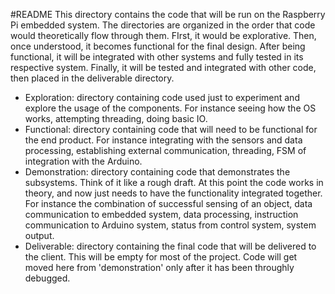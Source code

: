 #README
This directory contains the code that will be run on the Raspberry Pi embedded system. The directories are organized in the order that code would theoretically flow through them. FIrst, it would be explorative. Then, once understood, it becomes functional for the final design. After being functional, it will be integrated with other systems and fully tested in its respective system. Finally, it will be tested and integrated with other code, then placed in the deliverable directory.

* Exploration: directory containing code used just to experiment and explore the usage of the components. For instance seeing how the OS works, attempting threading, doing basic IO. 
* Functional: directory containing code that will need to be functional for the end product. For instance integrating with the sensors and data processing, establishing external communication, threading, FSM of integration with the Arduino.
* Demonstration: directory containing code that demonstrates the subsystems. Think of it like a rough draft. At this point the code works in theory, and now just needs to have the functionality integrated together. For instance the combination of successful sensing of an object, data communication to embedded system, data processing, instruction communication to Arduino system, status from control system, system output. 
* Deliverable: directory containing the final code that will be delivered to the client. This will be empty for most of the project. Code will get moved here from 'demonstration' only after it has been throughly debugged. 
